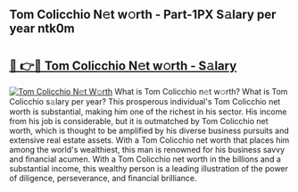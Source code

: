## Tom Colicchio N𝚎t w𝚘rth - Part-1PX S𝚊lary per year ntk0m

# <h2><a href="http://gc01ykr.nevu.top/?p=Tom+Colicchio">🔗 👉🔴 Tom Colicchio N𝚎t w𝚘rth - S𝚊lary</a></h2>

[![Tom Colicchio N𝚎t W𝚘rth](https://i.imgur.com/Oavwk0R.jpeg)](http://gc01ykr.nevu.top/?p=Tom+Colicchio)
What is Tom Colicchio n𝚎t w𝚘rth? What is Tom Colicchio s𝚊lary per year?
This prosperous individual's Tom Colicchio net worth is substantial, making him one of the richest in his sector. His income from his job is considerable, but it is outmatched by Tom Colicchio net worth, which is thought to be amplified by his diverse business pursuits and extensive real estate assets. With a Tom Colicchio net worth that places him among the world's wealthiest, this man is renowned for his business savvy and financial acumen. With a Tom Colicchio net worth in the billions and a substantial income, this wealthy person is a leading illustration of the power of diligence, perseverance, and financial brilliance.
